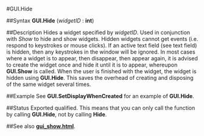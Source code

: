 
#GUI.Hide

##Syntax
**GUI.Hide** (*widgetID* : **int**)



##Description
Hides a widget specified by *widgetID*. Used in conjunction with *Show* to hide and show widgets. Hidden widgets cannot get events (i.e. respond to keystrokes or mouse clicks). If an active text field (see text field) is hidden, then any keystrokes in the window will be ignored.
In most cases where a widget is to appear, then disappear, then appear again, it is advised to create the widget once and hide it until it is to appear, whereupon **GUI.Show** is called. When the user is finished with the widget, the widget is hidden using **GUI.Hide**. This saves the overhead of creating and disposing of the same widget several times.



##Example
See **GUI.SetDisplayWhenCreated** for an example of **GUI.Hide**.



##Status
Exported qualified.
This means that you can only call the function by calling **GUI.Hide**, not by calling **Hide**.



##See also
**[gui_show.html](GUI.Show)**.


